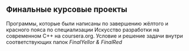 ## Финальные курсовые проекты

Программы, которые были написаны по завершению жёлтого и красного пояса по специализации Искусство разработки на современном С++ на coursera.org. Условие и решение задачи внутри соответствующих папок _FinalYellor & FinalRed_
